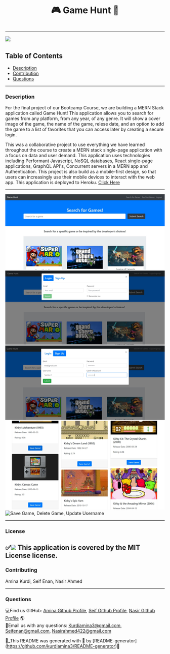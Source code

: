 
  
  # <h1 align="center"> 🎮 Game Hunt 🎲 <h1>
  
----

<a href="https://img.shields.io/badge/License-MIT License-blueviolet"><img src="https://img.shields.io/badge/License-MIT License-blueviolet"></a>

## Table of Contents
- [Description](#description)
- [Contribution](#contribution)
- [Questions](#questions)

----

### Description
For the final project of our Bootcamp Course, we are building a MERN Stack application called Game Hunt! This application allows you to search for games from any platform, from any year, of any genre. It will show a cover image of the game, the name of the game, relese date, and an option to add the game to a list of favorites that you can access later by creating a secure login. 

This was a collaborative project to use everything we have learned throughout the course to create a MERN stack single-page application with a focus on data and user demand. This application uses technologies including Performant Javascript, NoSQL databases, React single-page applications, GraphQL API's, Concurrent servers in a MERN app and Authentication. This project is also build as a mobile-first design, so that users can increasingly use their mobile devices to interact with the web app. This application is deployed to Heroku. [Click Here](https://project-3-game-hunt.herokuapp.com/)

----

![Landing page, Logged In](/images/gh1.jpg)
![Logged out, Log in page](/images/gh2.jpg)
![Sign up page](/images/gh3.jpg)
![Kirby search output](/images/gh4.jpg)
![Save Game, Delete Game, Update Username](/images/gif.gif)


----
### License
✅<a href="https://img.shields.io/badge/License-MIT License-blueviolet"><img src="https://img.shields.io/badge/License-MIT License-blueviolet"></a>
This application is covered by the MIT License license.
----

### Contributing
Amina Kurdi, Seif Enan, Nasir Ahmed

----
### Questions
💻Find us GitHub: [Amina Github Profile](https://github.com/Kurdiamina3), [Seif Github Profile](https://github.com/Seifenan), [Nasir Github Profile](https://github.com/nasirahmed422) 🌎
<br />
📧Email us with any questions: [Kurdiamina3@gmail.com](mailto:Kurdiamina3@gmail), [Seifenan@gmail.com](mailto:Seifenan@gmail.com), [Nasirahmed422@gmail.com](mailto:Nasirahmed422@gmail.com) 
<br />

🌟_This README was generated with 💓 by [README-generator] (https://github.com/kurdiamina3/README-generator)🌟
